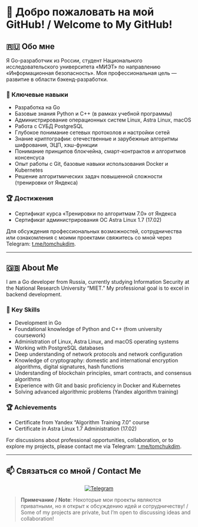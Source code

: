 # 🚀 Добро пожаловать на мой GitHub! / Welcome to My GitHub!


## 🇷🇺 Обо мне

Я Go-разработчик из России, студент Национального исследовательского университета «МИЭТ» по направлению «Информационная безопасность». Моя профессиональная цель — развитие в области бэкенд-разработки.

### 🔧 Ключевые навыки
- Разработка на Go
- Базовые знания Python и C++ (в рамках учебной программы)
- Администрирование операционных систем Linux, Astra Linux, macOS
- Работа с СУБД PostgreSQL
- Глубокое понимание сетевых протоколов и настройки сетей
- Знание криптографии: отечественные и зарубежные алгоритмы шифрования, ЭЦП, хэш-функции
- Понимание принципов блокчейна, смарт-контрактов и алгоритмов консенсуса
- Опыт работы с Git, базовые навыки использования Docker и Kubernetes
- Решение алгоритмических задач повышенной сложности (тренировки от Яндекса)

### 🏆 Достижения
- Сертификат курса «Тренировки по алгоритмам 7.0» от Яндекса
- Сертификат администрирования ОС Astra Linux 1.7 (17.02)

Для обсуждения профессиональных возможностей, сотрудничества или ознакомления с моими проектами свяжитесь со мной через Telegram: [t.me/tomchukdim](https://t.me/tomchukdim).

---

## 🇬🇧 About Me

I am a Go developer from Russia, currently studying Information Security at the National Research University “MIET.” My professional goal is to excel in backend development.

### 🔧 Key Skills
- Development in Go
- Foundational knowledge of Python and C++ (from university coursework)
- Administration of Linux, Astra Linux, and macOS operating systems
- Working with PostgreSQL databases
- Deep understanding of network protocols and network configuration
- Knowledge of cryptography: domestic and international encryption algorithms, digital signatures, hash functions
- Understanding of blockchain principles, smart contracts, and consensus algorithms
- Experience with Git and basic proficiency in Docker and Kubernetes
- Solving advanced algorithmic problems (Yandex algorithm training)

### 🏆 Achievements
- Certificate from Yandex “Algorithm Training 7.0” course
- Certificate in Astra Linux 1.7 Administration (17.02)

For discussions about professional opportunities, collaboration, or to explore my projects, please contact me via Telegram: [t.me/tomchukdim](https://t.me/tomchukdim).

---

## 📫 Связаться со мной / Contact Me

<p align="center">
  <a href="https://t.me/tomchukdim">
    <img src="https://img.shields.io/badge/Telegram-2CA5E0?style=for-the-badge&logo=telegram&logoColor=white" alt="Telegram"/>
  </a>
</p>

> **Примечание / Note**: Некоторые мои проекты являются приватными, но я открыт к обсуждению идей и сотрудничеству! / Some of my projects are private, but I’m open to discussing ideas and collaboration!

